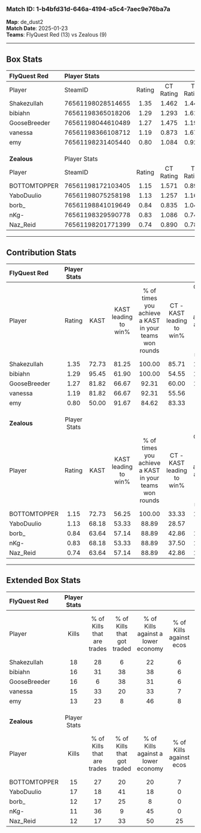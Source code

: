 ### Match ID: 1-b4bfd31d-646a-4194-a5c4-7aec9e76ba7a  
**Map**: de_dust2  
**Match Date**: 2025-01-23  
**Teams**: FlyQuest Red (13) vs Zealous (9)  

---  

## Box Stats  

| **FlyQuest Red** | Player Stats      |        |           |          |       |      |       |         |        |      |     |
| :- | :- | :-: | :-: | :-: | :-: | :-: | :-: | :-: | :-: | :-: | :-: |
| Player           | SteamID           | Rating | CT Rating | T Rating | KAST  | ADR  | Kills | Assists | Deaths | K/D  | HS% |
| Shakezullah      | 76561198028514655 |  1.35  |   1.462   |  1.443   | 72.73 | 99.5 |  18   |    4    |   12   | 1.50 | 44  |
| bibiahn          | 76561198365018206 |  1.29  |   1.293   |  1.615   | 95.45 | 68.4 |  16   |    6    |   14   | 1.14 | 37  |
| GooseBreeder     | 76561198044610489 |  1.27  |   1.475   |  1.195   | 81.82 | 90.7 |  16   |    8    |   14   | 1.14 | 50  |
| vanessa          | 76561198366108712 |  1.19  |   0.873   |  1.677   | 81.82 | 63.8 |  15   |    6    |   12   | 1.25 | 33  |
| emy              | 76561198231405440 |  0.80  |   1.084   |  0.928   | 50.00 | 69.1 |  13   |    6    |   16   | 0.81 | 53  |
|                  |                   |        |           |          |       |      |       |         |        |      |     |
|                  |                   |        |           |          |       |      |       |         |        |      |     |
|                  |                   |        |           |          |       |      |       |         |        |      |     |
| **Zealous**      | Player Stats      |        |           |          |       |      |       |         |        |      |     |
| Player           | SteamID           | Rating | CT Rating | T Rating | KAST  | ADR  | Kills | Assists | Deaths | K/D  | HS% |
| BOTTOMTOPPER     | 76561198172103405 |  1.15  |   1.571   |  0.898   | 72.73 | 75.8 |  15   |    8    |   13   | 1.15 | 60  |
| YaboDuulio       | 76561198075258198 |  1.13  |   1.257   |  1.163   | 68.18 | 99.7 |  17   |    5    |   18   | 0.94 | 70  |
| borb_            | 76561198841019649 |  0.84  |   0.835   |  1.044   | 63.64 | 61.0 |  12   |    3    |   15   | 0.80 | 58  |
| nKg-             | 76561198329590778 |  0.83  |   1.086   |  0.744   | 68.18 | 56.3 |  11   |    4    |   15   | 0.73 | 45  |
| Naz_Reid         | 76561198201771399 |  0.74  |   0.890   |  0.786   | 63.64 | 48.6 |  12   |    4    |   18   | 0.67 | 25  |
---  

## Contribution Stats  

| **FlyQuest Red** | Player Stats |       |                      |                                                        |                           |                                                             |                          |                                                            |
| :- | :-: | :-: | :-: | :-: | :-: | :-: | :-: | :-: |
| Player           |    Rating    | KAST  | KAST leading to win% | % of times you achieve a KAST in your teams won rounds | CT - KAST leading to win% | CT - % of times you achieve a KAST in your teams won rounds | T - KAST leading to win% | T - % of times you achieve a KAST in your teams won rounds |
| Shakezullah      |     1.35     | 72.73 |        81.25         |                         100.00                         |           85.71           |                           100.00                            |          77.78           |                           100.00                           |
| bibiahn          |     1.29     | 95.45 |        61.90         |                         100.00                         |           54.55           |                           100.00                            |          70.00           |                           100.00                           |
| GooseBreeder     |     1.27     | 81.82 |        66.67         |                         92.31                          |           60.00           |                           100.00                            |          75.00           |                           85.71                            |
| vanessa          |     1.19     | 81.82 |        66.67         |                         92.31                          |           55.56           |                            83.33                            |          77.78           |                           100.00                           |
| emy              |     0.80     | 50.00 |        91.67         |                         84.62                          |           83.33           |                            83.33                            |          100.00          |                           85.71                            |
|                  |              |       |                      |                                                        |                           |                                                             |                          |                                                            |
|                  |              |       |                      |                                                        |                           |                                                             |                          |                                                            |
|                  |              |       |                      |                                                        |                           |                                                             |                          |                                                            |
| **Zealous**      | Player Stats |       |                      |                                                        |                           |                                                             |                          |                                                            |
| Player           |    Rating    | KAST  | KAST leading to win% | % of times you achieve a KAST in your teams won rounds | CT - KAST leading to win% | CT - % of times you achieve a KAST in your teams won rounds | T - KAST leading to win% | T - % of times you achieve a KAST in your teams won rounds |
| BOTTOMTOPPER     |     1.15     | 72.73 |        56.25         |                         100.00                         |           33.33           |                           100.00                            |          85.71           |                           100.00                           |
| YaboDuulio       |     1.13     | 68.18 |        53.33         |                         88.89                          |           28.57           |                            66.67                            |          75.00           |                           100.00                           |
| borb_            |     0.84     | 63.64 |        57.14         |                         88.89                          |           42.86           |                           100.00                            |          71.43           |                           83.33                            |
| nKg-             |     0.83     | 68.18 |        53.33         |                         88.89                          |           37.50           |                           100.00                            |          71.43           |                           83.33                            |
| Naz_Reid         |     0.74     | 63.64 |        57.14         |                         88.89                          |           42.86           |                           100.00                            |          71.43           |                           83.33                            |
---  

## Extended Box Stats  

| **FlyQuest Red** | Player Stats |                            |                            |                                    |                         |                              |                                 |        |                             |                                     |                          |                               |                            |
| :- | :-: | :-: | :-: | :-: | :-: | :-: | :-: | :-: | :-: | :-: | :-: | :-: | :-: |
| Player           |    Kills     | % of Kills that are trades | % of Kills that got traded | % of Kills against a lower economy | % of Kills against ecos | % of Kills that are flawless | % of Kills that are close duels | Deaths | % of Deaths that get traded | % of Deaths against a lower economy | % of Deaths against ecos | % of Deaths that are flawless | % of Deaths that are close |
| Shakezullah      |      18      |             28             |             6              |                 22                 |            6            |              83              |                6                |   12   |             33              |                 17                  |            0             |              50               |             17             |
| bibiahn          |      16      |             31             |             38             |                 38                 |            6            |              56              |               13                |   14   |             43              |                 29                  |            7             |              64               |             14             |
| GooseBreeder     |      16      |             6              |             38             |                 31                 |            6            |              63              |                0                |   14   |             21              |                 36                  |            14            |              64               |             14             |
| vanessa          |      15      |             33             |             20             |                 33                 |            7            |              67              |                7                |   12   |             17              |                  8                  |            0             |              50               |             0              |
| emy              |      13      |             23             |             8              |                 46                 |            8            |              54              |                8                |   16   |             25              |                 25                  |            6             |              50               |             13             |
|                  |              |                            |                            |                                    |                         |                              |                                 |        |                             |                                     |                          |                               |                            |
|                  |              |                            |                            |                                    |                         |                              |                                 |        |                             |                                     |                          |                               |                            |
|                  |              |                            |                            |                                    |                         |                              |                                 |        |                             |                                     |                          |                               |                            |
| **Zealous**      | Player Stats |                            |                            |                                    |                         |                              |                                 |        |                             |                                     |                          |                               |                            |
| Player           |    Kills     | % of Kills that are trades | % of Kills that got traded | % of Kills against a lower economy | % of Kills against ecos | % of Kills that are flawless | % of Kills that are close duels | Deaths | % of Deaths that get traded | % of Deaths against a lower economy | % of Deaths against ecos | % of Deaths that are flawless | % of Deaths that are close |
| BOTTOMTOPPER     |      15      |             27             |             20             |                 20                 |            7            |              60              |               13                |   13   |             15              |                 15                  |            8             |              69               |             0              |
| YaboDuulio       |      17      |             18             |             41             |                 18                 |            0            |              53              |               12                |   18   |             17              |                 17                  |            0             |              61               |             11             |
| borb_            |      12      |             17             |             25             |                 8                  |            0            |              50              |               17                |   15   |             27              |                  7                  |            0             |              67               |             13             |
| nKg-             |      11      |             36             |             9              |                 45                 |            0            |              55              |                9                |   15   |             20              |                  0                  |            0             |              53               |             0              |
| Naz_Reid         |      12      |             17             |             33             |                 50                 |           25            |              58              |                8                |   18   |             22              |                  6                  |            0             |              67               |             6              |
